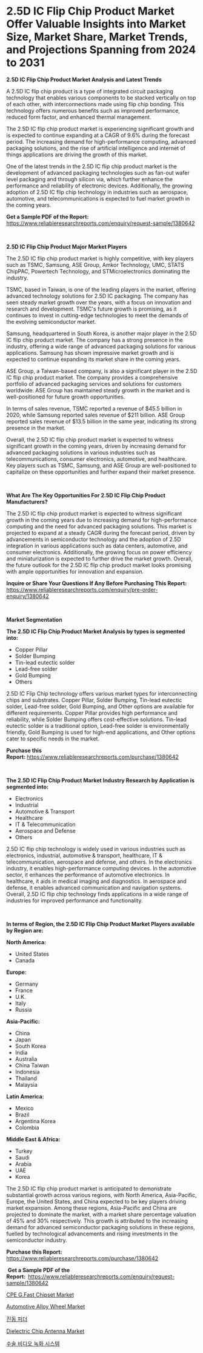 <p><h1>2.5D IC Flip Chip Product Market Offer Valuable Insights into Market Size, Market Share, Market Trends, and Projections Spanning from 2024 to 2031</h1></p><p><strong>2.5D IC Flip Chip Product Market Analysis and Latest Trends</strong></p>
<p><p>A 2.5D IC flip chip product is a type of integrated circuit packaging technology that enables various components to be stacked vertically on top of each other, with interconnections made using flip chip bonding. This technology offers numerous benefits such as improved performance, reduced form factor, and enhanced thermal management.</p><p>The 2.5D IC flip chip product market is experiencing significant growth and is expected to continue expanding at a CAGR of 9.6% during the forecast period. The increasing demand for high-performance computing, advanced packaging solutions, and the rise of artificial intelligence and internet of things applications are driving the growth of this market.</p><p>One of the latest trends in the 2.5D IC flip chip product market is the development of advanced packaging technologies such as fan-out wafer level packaging and through silicon via, which further enhance the performance and reliability of electronic devices. Additionally, the growing adoption of 2.5D IC flip chip technology in industries such as aerospace, automotive, and telecommunications is expected to fuel market growth in the coming years.</p></p>
<p><strong>Get a Sample PDF of the Report:&nbsp;</strong> <a href="https://www.reliableresearchreports.com/enquiry/request-sample/1380642">https://www.reliableresearchreports.com/enquiry/request-sample/1380642</a></p>
<p>&nbsp;</p>
<p><strong>2.5D IC Flip Chip Product Major Market Players</strong></p>
<p><p>The 2.5D IC flip chip product market is highly competitive, with key players such as TSMC, Samsung, ASE Group, Amkor Technology, UMC, STATS ChipPAC, Powertech Technology, and STMicroelectronics dominating the industry.</p><p>TSMC, based in Taiwan, is one of the leading players in the market, offering advanced technology solutions for 2.5D IC packaging. The company has seen steady market growth over the years, with a focus on innovation and research and development. TSMC's future growth is promising, as it continues to invest in cutting-edge technologies to meet the demands of the evolving semiconductor market.</p><p>Samsung, headquartered in South Korea, is another major player in the 2.5D IC flip chip product market. The company has a strong presence in the industry, offering a wide range of advanced packaging solutions for various applications. Samsung has shown impressive market growth and is expected to continue expanding its market share in the coming years.</p><p>ASE Group, a Taiwan-based company, is also a significant player in the 2.5D IC flip chip product market. The company provides a comprehensive portfolio of advanced packaging services and solutions for customers worldwide. ASE Group has maintained steady growth in the market and is well-positioned for future growth opportunities.</p><p>In terms of sales revenue, TSMC reported a revenue of $45.5 billion in 2020, while Samsung reported sales revenue of $211 billion. ASE Group reported sales revenue of $13.5 billion in the same year, indicating its strong presence in the market.</p><p>Overall, the 2.5D IC flip chip product market is expected to witness significant growth in the coming years, driven by increasing demand for advanced packaging solutions in various industries such as telecommunications, consumer electronics, automotive, and healthcare. Key players such as TSMC, Samsung, and ASE Group are well-positioned to capitalize on these opportunities and further expand their market presence.</p></p>
<p>&nbsp;</p>
<p><strong>What Are The Key Opportunities For 2.5D IC Flip Chip Product Manufacturers?</strong></p>
<p><p>The 2.5D IC flip chip product market is expected to witness significant growth in the coming years due to increasing demand for high-performance computing and the need for advanced packaging solutions. This market is projected to expand at a steady CAGR during the forecast period, driven by advancements in semiconductor technology and the adoption of 2.5D integration in various applications such as data centers, automotive, and consumer electronics. Additionally, the growing focus on power efficiency and miniaturization is expected to further drive the market growth. Overall, the future outlook for the 2.5D IC flip chip product market looks promising with ample opportunities for innovation and expansion.</p></p>
<p><strong>Inquire or Share Your Questions If Any Before Purchasing This Report:</strong> <a href="https://www.reliableresearchreports.com/enquiry/pre-order-enquiry/1380642">https://www.reliableresearchreports.com/enquiry/pre-order-enquiry/1380642</a></p>
<p>&nbsp;</p>
<p><strong>Market Segmentation</strong></p>
<p><strong>The 2.5D IC Flip Chip Product Market Analysis by types is segmented into:</strong></p>
<p><ul><li>Copper Pillar</li><li>Solder Bumping</li><li>Tin-lead eutectic solder</li><li>Lead-free solder</li><li>Gold Bumping</li><li>Others</li></ul></p>
<p><p>2.5D IC Flip Chip technology offers various market types for interconnecting chips and substrates. Copper Pillar, Solder Bumping, Tin-lead eutectic solder, Lead-free solder, Gold Bumping, and Other options are available for different requirements. Copper Pillar provides high performance and reliability, while Solder Bumping offers cost-effective solutions. Tin-lead eutectic solder is a traditional option, Lead-free solder is environmentally friendly, Gold Bumping is used for high-end applications, and Other options cater to specific needs in the market.</p></p>
<p><strong>Purchase this Report:&nbsp;</strong><a href="https://www.reliableresearchreports.com/purchase/1380642">https://www.reliableresearchreports.com/purchase/1380642</a></p>
<p>&nbsp;</p>
<p><strong>The 2.5D IC Flip Chip Product Market Industry Research by Application is segmented into:</strong></p>
<p><ul><li>Electronics</li><li>Industrial</li><li>Automotive & Transport</li><li>Healthcare</li><li>IT & Telecommunication</li><li>Aerospace and Defense</li><li>Others</li></ul></p>
<p><p>2.5D IC flip chip technology is widely used in various industries such as electronics, industrial, automotive & transport, healthcare, IT & telecommunication, aerospace and defense, and others. In the electronics industry, it enables high-performance computing devices. In the automotive sector, it enhances the performance of automotive electronics. In healthcare, it aids in medical imaging and diagnostics. In aerospace and defense, it enables advanced communication and navigation systems. Overall, 2.5D IC flip chip technology finds applications in a wide range of industries for improved performance and functionality.</p></p>
<p>&nbsp;</p>
<p><strong>In terms of Region, the 2.5D IC Flip Chip Product Market Players available by Region are:</strong></p>
<p>
    <p> <strong> North America: </strong>
        <ul>
            <li>United States</li>
            <li>Canada</li>
        </ul>
        </p> 
    <p> <strong> Europe: </strong>
        <ul>
            <li>Germany</li>
            <li>France</li>
            <li>U.K.</li>
            <li>Italy</li>
            <li>Russia</li>
        </ul>
        </p> 
    <p> <strong> Asia-Pacific: </strong>
        <ul>
            <li>China</li>
            <li>Japan</li>
            <li>South Korea</li>
            <li>India</li>
            <li>Australia</li>
            <li>China Taiwan</li>
            <li>Indonesia</li>
            <li>Thailand</li>
            <li>Malaysia</li>
        </ul>
        </p> 
    <p> <strong> Latin America: </strong>
        <ul>
            <li>Mexico</li>
            <li>Brazil</li>
            <li>Argentina Korea</li>
            <li>Colombia</li>
        </ul>
        </p> 
    <p> <strong> Middle East & Africa: </strong>
        <ul>
            <li>Turkey</li>
            <li>Saudi</li>
            <li>Arabia</li>
            <li>UAE</li>
            <li>Korea</li>
        </ul>
    </p>
    </p>
<p><p>The 2.5D IC flip chip product market is anticipated to demonstrate substantial growth across various regions, with North America, Asia-Pacific, Europe, the United States, and China expected to be key players driving market expansion. Among these regions, Asia-Pacific and China are projected to dominate the market, with a market share percentage valuation of 45% and 30% respectively. This growth is attributed to the increasing demand for advanced semiconductor packaging solutions in these regions, fuelled by technological advancements and rising investments in the semiconductor industry.</p></p>
<p><strong>Purchase this Report: </strong><a href="https://www.reliableresearchreports.com/purchase/1380642">https://www.reliableresearchreports.com/purchase/1380642</a></p>
<p>&nbsp;<strong>Get a Sample PDF of the Report:&nbsp;&nbsp;</strong><a href="https://www.reliableresearchreports.com/enquiry/request-sample/1380642">https://www.reliableresearchreports.com/enquiry/request-sample/1380642</a></p>
<p><strong></strong></p>
<p><p><a href="https://github.com/AKSHATREPORTPRIME/Market-Research-Report-List-3/blob/main/cpe-gfast-chipset-market.md">CPE G.Fast Chipset Market</a></p><p><a href="https://issuu.com/reportprime-2/docs/automotive-alloy-wheel-market-size-2030.pptx">Automotive Alloy Wheel Market</a></p><p><a href="https://github.com/rsg307664904/Market-Research-Report-List-1/blob/main/111703111747.md">진동 피더</a></p><p><a href="https://github.com/indrystar/Market-Research-Report-List-2/blob/main/dielectric-chip-antenna-market.md">Dielectric Chip Antenna Market</a></p><p><a href="https://medium.com/@witoldadamczyk1904/%EC%88%98%EC%88%A0-%EB%B9%84%EB%94%94%EC%98%A4-%EB%85%B9%ED%99%94-%EC%8B%9C%EC%8A%A4%ED%85%9C-%EC%8B%9C%EC%9E%A5-%EC%A0%84%EB%A7%9D-%EC%82%B0%EC%97%85-%EA%B0%9C%EC%9A%94-%EB%B0%8F-%EC%98%88%EC%B8%A1-2024%EB%85%84%EB%B6%80%ED%84%B0-2031%EB%85%84%EA%B9%8C%EC%A7%80-a5d090de29b6">수술 비디오 녹화 시스템</a></p></p>